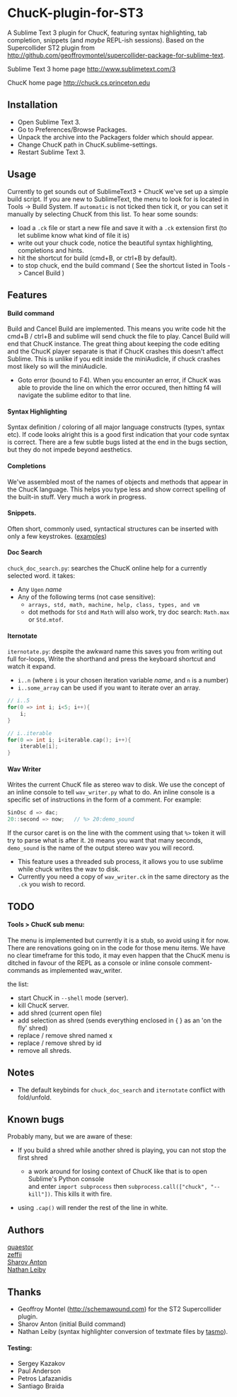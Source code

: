 ChucK-plugin-for-ST3
====================

A Sublime Text 3 plugin for ChucK, featuring syntax highlighting, tab completion, snippets (and *maybe* REPL-ish sessions). Based on the Supercollider ST2 plugin from http://github.com/geoffroymontel/supercollider-package-for-sublime-text.

Sublime Text 3 home page
http://www.sublimetext.com/3

ChucK home page
http://chuck.cs.princeton.edu

## Installation  

 - Open Sublime Text 3.
 - Go to Preferences/Browse Packages.
 - Unpack the archive into the Packagers folder which should appear.
 - Change ChucK path in ChucK.sublime-settings.
 - Restart Sublime Text 3.

## Usage  

Currently to get sounds out of SublimeText3 + ChucK we've set up a simple build script. 
If you are new to SublimeText, the menu to look for is located in Tools -> Build System. 
If `automatic` is not ticked then tick it, or you can set it manually by selecting ChucK from this list. To hear some sounds:  

- load a `.ck` file or start a new file and save it with a `.ck` extension first (to let sublime know what kind of file it is)
- write out your chuck code, notice the beautiful syntax highlighting, completions and hints.
- hit the shortcut for build (cmd+B, or ctrl+B by default). 
- to stop chuck, end the build command ( See the shortcut listed in Tools -> Cancel Build )  


## Features

#### Build command  
Build and Cancel Build are implemented. This means you write code hit the cmd+B / ctrl+B and sublime will send
chuck the file to play. Cancel Build will end that ChucK instance. The great thing about keeping the code editing
and the ChucK player separate is that if ChucK crashes this doesn't affect Sublime. This is unlike if you edit 
inside the miniAudicle, if chuck crashes most likely so will the miniAudicle.

- Goto error (bound to F4). When you encounter an error, if ChucK was able to provide the line 
 on which the error occured, then hitting f4 will navigate the sublime editor to that line.

#### Syntax Highlighting  
Syntax definition / coloring of all major language constructs (types, syntax etc). If code looks alright
this is a good first indication that your code syntax is correct. There are a few subtle bugs listed at 
the end in the bugs section, but they do not impede beyond aesthetics.

#### Completions  
We've assembled most of the names of objects and methods that appear in the ChucK language. 
This helps you type less and show correct spelling of the built-in stuff. Very much a work in progress.

#### Snippets.  
Often short, commonly used, syntactical structures can be inserted with only a few keystrokes.
([examples](https://github.com/tildebyte/ChucK-plugin-for-ST3/tree/master/snippets))
 
#### Doc Search
`chuck_doc_search.py`: searches the ChucK online help for a currently selected word. it takes:
 - Any `Ugen` _name_
 - Any of the following terms (not case sensitive):
   - `arrays, std, math, machine, help, class, types, and vm`  
   - dot methods for `Std` and `Math` will also work, try doc search: `Math.max` or `Std.mtof`.

#### Iternotate  
`iternotate.py`: despite the awkward name this saves you from writing out full for-loops, Write the shorthand and
press the keyboard shortcut and watch it expand.  

- `i..n` (where `i` is your chosen iteration variable _name_, and `n` is a number)  
- `i..some_array` can be used if you want to iterate over an array. 


```c
// i..5
for(0 => int i; i<5; i++){
    i;
}

// i..iterable
for(0 => int i; i<iterable.cap(); i++){
    iterable[i];
}
```

#### Wav Writer  
Writes the current ChucK file as stereo wav to disk. We use the concept of an inline console to tell `wav_writer.py` 
what to do. An inline console is a specific set of instructions in the form of a comment. For example: 

```c
SinOsc d => dac;  
20::second => now;   // %> 20:demo_sound
```

If the cursor caret is on the line with the comment using that `%>` token it will try to parse what 
is after it. `20` means you want that many seconds, `demo_sound` is the name of the output stereo wav 
you will record.  
- This feature uses a threaded sub process, it allows you to use sublime while chuck writes
the wav to disk.
- Currently you need a copy of `wav_writer.ck` in the same directory as the `.ck` you wish to record.

## TODO  

#### Tools > ChucK sub menu:  
The menu is implemented but currently it is a stub, so avoid using it for now. There are 
renovations going on in the code for those menu items. We have no clear timeframe for this todo, it may even 
happen that the ChucK menu is ditched in favour of the REPL as a console or inline console 
comment-commands as implemented wav_writer.

the list:  

  - start ChucK in `--shell` mode (server).
  - kill ChucK server.
  - add shred (current open file)
  - add selection as shred (sends everything enclosed in { } as an 'on the fly' shred)
  - replace / remove shred named x
  - replace / remove shred by id
  - remove all shreds.


## Notes
- The default keybinds for `chuck_doc_search` and `iternotate` conflict with fold/unfold.

## Known bugs
Probably many, but we are aware of these:
- If you build a shred while another shred is playing, you can not stop the first shred  
    - a work around for losing context of ChucK like that is to open Sublime's Python console   
    and enter `import subprocess` then `subprocess.call(["chuck", "--kill"])`. This kills it with fire.

- using `.cap()` will render the rest of the line in white. 


## Authors
[quaestor](http://github.com/tildebyte)  
[zeffii](http://www.coursera.org/user/i/daff1a17ed112d8df2602bc10fa57a3b)  
[Sharov Anton](http://www.coursera.org/user/i/6591636f6ce50babb61bb547c721fac4)  
[Nathan Leiby](http://github.com/nathanleiby)  

## Thanks

- Geoffroy Montel (http://schemawound.com) for the ST2 Supercollider plugin.
- Sharov Anton (initial Build command)
- Nathan Leiby (syntax highlighter conversion of textmate files by [tasmo](http://tasmo.github.com/ChucK.tmbundle)).


#### Testing:

- Sergey Kazakov
- Paul Anderson
- Petros Lafazanidis
- Santiago Braida

